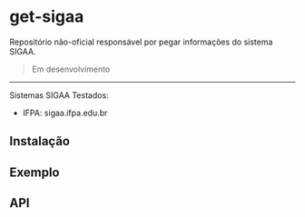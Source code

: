 # get-sigaa

Repositório não-oficial responsável por pegar informações do sistema SIGAA.

> Em desenvolvimento

---

Sistemas SIGAA Testados:
- IFPA: sigaa.ifpa.edu.br

## Instalação

## Exemplo

## API